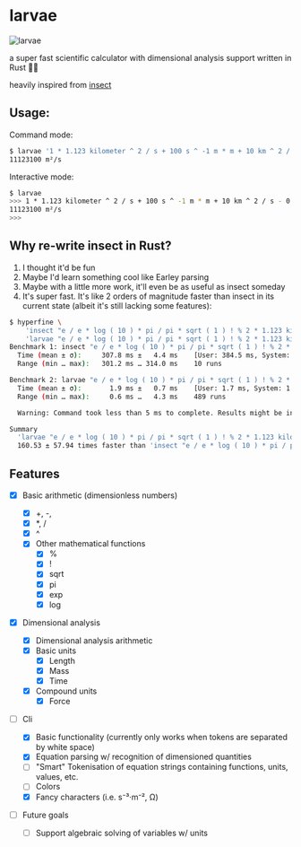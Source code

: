 # larvae

![larvae](https://gitlab.com/uploads/-/system/project/avatar/32538279/larvae.jpg?width=64)

a super fast scientific calculator with dimensional analysis support written in Rust 🦀🐛

heavily inspired from [insect](https://github.com/sharkdp/insect)

## Usage:

Command mode:

```bash
$ larvae '1 * 1.123 kilometer ^ 2 / s + 100 s ^ -1 m * m + 10 km ^ 2 / s - 0 m ^ 2 / s -> m ^ 3 / m / s'
11123100 m²/s
```

Interactive mode:

```bash
$ larvae
>>> 1 * 1.123 kilometer ^ 2 / s + 100 s ^ -1 m * m + 10 km ^ 2 / s - 0 m ^ 2 / s -> m ^ 3 / m / s
11123100 m²/s
>>>
```

## Why re-write insect in Rust?

1. I thought it'd be fun
2. Maybe I'd learn something cool like Earley parsing
3. Maybe with a little more work, it'll even be as useful as insect someday
4. It's super fast. It's like 2 orders of magnitude faster than insect in its current state (albeit it's still lacking some features):

```bash
$ hyperfine \
    'insect "e / e * log ( 10 ) * pi / pi * sqrt ( 1 ) ! % 2 * 1.123 kilometer ^ 2 / s + 100 s ^ -1 m * m + 10 km ^ 2 / s - 0 m ^ 2 / s -> m ^ 3 / m / s"' \
    'larvae "e / e * log ( 10 ) * pi / pi * sqrt ( 1 ) ! % 2 * 1.123 kilometer ^ 2 / s + 100 s ^ -1 m * m + 10 km ^ 2 / s - 0 m ^ 2 / s -> m ^ 3 / m / s"'
Benchmark 1: insect "e / e * log ( 10 ) * pi / pi * sqrt ( 1 ) ! % 2 * 1.123 kilometer ^ 2 / s + 100 s ^ -1 m * m + 10 km ^ 2 / s - 0 m ^ 2 / s -> m ^ 3 / m / s"
  Time (mean ± σ):     307.8 ms ±   4.4 ms    [User: 384.5 ms, System: 29.0 ms]
  Range (min … max):   301.2 ms … 314.0 ms    10 runs

Benchmark 2: larvae "e / e * log ( 10 ) * pi / pi * sqrt ( 1 ) ! % 2 * 1.123 kilometer ^ 2 / s + 100 s ^ -1 m * m + 10 km ^ 2 / s - 0 m ^ 2 / s -> m ^ 3 / m / s"
  Time (mean ± σ):       1.9 ms ±   0.7 ms    [User: 1.7 ms, System: 1.3 ms]
  Range (min … max):     0.6 ms …   4.3 ms    489 runs

  Warning: Command took less than 5 ms to complete. Results might be inaccurate.

Summary
  'larvae "e / e * log ( 10 ) * pi / pi * sqrt ( 1 ) ! % 2 * 1.123 kilometer ^ 2 / s + 100 s ^ -1 m * m + 10 km ^ 2 / s - 0 m ^ 2 / s -> m ^ 3 / m / s"' ran
  160.53 ± 57.94 times faster than 'insect "e / e * log ( 10 ) * pi / pi * sqrt ( 1 ) ! % 2 * 1.123 kilometer ^ 2 / s + 100 s ^ -1 m * m + 10 km ^ 2 / s - 0 m ^ 2 / s -> m ^ 3 / m / s"'
```

## Features

- [x] Basic arithmetic (dimensionless numbers)

  - [x] +, -,
  - [x] \*, /
  - [x] ^
  - [x] Other mathematical functions
    - [x] %
    - [x] !
    - [x] sqrt
    - [x] pi
    - [x] exp
    - [x] log

- [x] Dimensional analysis
  - [x] Dimensional analysis arithmetic
  - [x] Basic units
    - [x] Length
    - [x] Mass
    - [x] Time
  - [x] Compound units
    - [x] Force
- [ ] Cli
  - [x] Basic functionality (currently only works when tokens are separated by white space)
  - [x] Equation parsing w/ recognition of dimensioned quantities
  - [ ] "Smart" Tokenisation of equation strings containing functions, units, values, etc.
  - [ ] Colors
  - [x] Fancy characters (i.e. s⁻³·m⁻², Ω)
- [ ] Future goals
  - [ ] Support algebraic solving of variables w/ units
